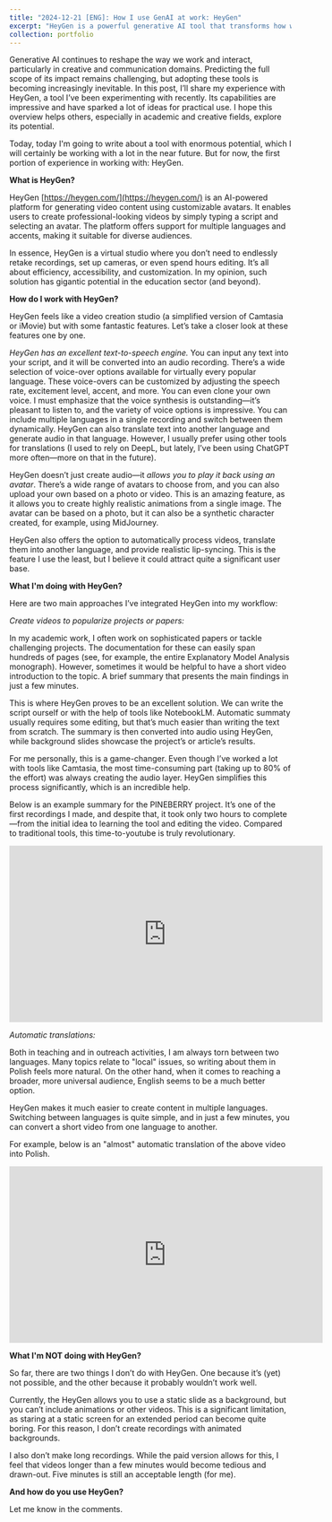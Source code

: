 ```yaml
---
title: "2024-12-21 [ENG]: How I use GenAI at work: HeyGen"
excerpt: "HeyGen is a powerful generative AI tool that transforms how we create video content by simplifying the process of generating professional-quality videos with customizable avatars. In this blog, I share my experience with HeyGen and its applications in academic and creative workflows. From creating concise video summaries of complex projects to generating multilingual content effortlessly, HeyGen has proven to be a game-changer. Its excellent text-to-speech capabilities, customizable avatars, and efficient workflow streamline video production, saving time and enhancing accessibility. While there are some limitations, like the inability to use animated backgrounds, HeyGen's potential in education, outreach, and beyond is immense. And how do you use HeyGen? Share your thoughts in the comments!<br/><br/><center><img src='/images/2024123_heygen.png' width='700'></center>"
collection: portfolio
---
```


Generative AI continues to reshape the way we work and interact, particularly in creative and communication domains. Predicting the full scope of its impact remains challenging, but adopting these tools is becoming increasingly inevitable. In this post, I’ll share my experience with HeyGen, a tool I’ve been experimenting with recently. Its capabilities are impressive and have sparked a lot of ideas for practical use. I hope this overview helps others, especially in academic and creative fields, explore its potential.

Today, today I'm going to write about a tool with enormous potential, which I will certainly be working with a lot in the near future. But for now, the first portion of experience in working with: HeyGen.

**What is HeyGen?**

HeyGen [https://heygen.com/](https://heygen.com/) is an AI-powered platform for generating video content using customizable avatars. It enables users to create professional-looking videos by simply typing a script and selecting an avatar. The platform offers support for multiple languages and accents, making it suitable for diverse audiences.

In essence, HeyGen is a virtual studio where you don’t need to endlessly retake recordings, set up cameras, or even spend hours editing. It’s all about efficiency, accessibility, and customization.
In my opinion, such solution has gigantic potential in the education sector (and beyond).


**How do I work with HeyGen?**

HeyGen feels like a video creation studio (a simplified version of Camtasia or iMovie) but with some fantastic features. Let’s take a closer look at these features one by one.

*HeyGen has an excellent text-to-speech engine.* You can input any text into your script, and it will be converted into an audio recording. There’s a wide selection of voice-over options available for virtually every popular language. These voice-overs can be customized by adjusting the speech rate, excitement level, accent, and more. You can even clone your own voice. I must emphasize that the voice synthesis is outstanding—it’s pleasant to listen to, and the variety of voice options is impressive. You can include multiple languages in a single recording and switch between them dynamically. HeyGen can also translate text into another language and generate audio in that language. However, I usually prefer using other tools for translations (I used to rely on DeepL, but lately, I’ve been using ChatGPT more often—more on that in the future).

HeyGen doesn’t just create audio—it *allows you to play it back using an avatar*. There’s a wide range of avatars to choose from, and you can also upload your own based on a photo or video. This is an amazing feature, as it allows you to create highly realistic animations from a single image. The avatar can be based on a photo, but it can also be a synthetic character created, for example, using MidJourney.

HeyGen also offers the option to automatically process videos, translate them into another language, and provide realistic lip-syncing. This is the feature I use the least, but I believe it could attract quite a significant user base.


**What I'm doing with HeyGen?**

Here are two main approaches I’ve integrated HeyGen into my workflow:

*Create videos to popularize projects or papers:* 

In my academic work, I often work on sophisticated papers or tackle challenging projects. The documentation for these can easily span hundreds of pages (see, for example, the entire Explanatory Model Analysis monograph). However, sometimes it would be helpful to have a short video introduction to the topic. A brief summary that presents the main findings in just a few minutes.

This is where HeyGen proves to be an excellent solution. We can write the script ourself or with the help of tools like NotebookLM. Automatic summaty usually requires some editing, but that’s much easier than writing the text from scratch. The summary is then converted into audio using HeyGen, while background slides showcase the project’s or article’s results.

For me personally, this is a game-changer. Even though I’ve worked a lot with tools like Camtasia, the most time-consuming part (taking up to 80% of the effort) was always creating the audio layer. HeyGen simplifies this process significantly, which is an incredible help.

Below is an example summary for the PINEBERRY project. It’s one of the first recordings I made, and despite that, it took only two hours to complete—from the initial idea to learning the tool and editing the video. Compared to traditional tools, this time-to-youtube is truly revolutionary.

<iframe width="560" height="315" src="https://www.youtube.com/embed/un6-ytpk9BM?si=V4Tii0AOZ_Y6iDfY" title="YouTube video player" frameborder="0" allow="accelerometer; autoplay; clipboard-write; encrypted-media; gyroscope; picture-in-picture; web-share" referrerpolicy="strict-origin-when-cross-origin" allowfullscreen></iframe>


*Automatic translations:* 

Both in teaching and in outreach activities, I am always torn between two languages. Many topics relate to "local" issues, so writing about them in Polish feels more natural. On the other hand, when it comes to reaching a broader, more universal audience, English seems to be a much better option.

HeyGen makes it much easier to create content in multiple languages. Switching between languages is quite simple, and in just a few minutes, you can convert a short video from one language to another.

For example, below is an "almost" automatic translation of the above video into Polish.

<iframe width="560" height="315" src="https://www.youtube.com/embed/e73qw-N9aVc?si=efurFzGfrrVbEfdU" title="YouTube video player" frameborder="0" allow="accelerometer; autoplay; clipboard-write; encrypted-media; gyroscope; picture-in-picture; web-share" referrerpolicy="strict-origin-when-cross-origin" allowfullscreen></iframe>


**What I'm NOT doing with HeyGen?**

So far, there are two things I don’t do with HeyGen. One because it’s (yet) not possible, and the other because it probably wouldn’t work well.

Currently, the HeyGen allows you to use a static slide as a background, but you can’t include animations or other videos. This is a significant limitation, as staring at a static screen for an extended period can become quite boring. For this reason, I don’t create recordings with animated backgrounds.

I also don’t make long recordings. While the paid version allows for this, I feel that videos longer than a few minutes would become tedious and drawn-out. Five minutes is still an acceptable length (for me).

**And how do you use HeyGen?**

Let me know in the comments.


